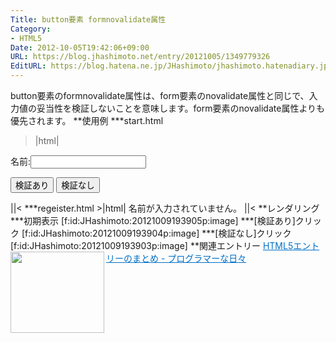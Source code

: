 ```yaml
---
Title: button要素 formnovalidate属性
Category:
- HTML5
Date: 2012-10-05T19:42:06+09:00
URL: https://blog.jhashimoto.net/entry/20121005/1349779326
EditURL: https://blog.hatena.ne.jp/JHashimoto/jhashimoto.hatenadiary.jp/atom/entry/12921228815717255691
---
```


button要素のformnovalidate属性は、form要素のnovalidate属性と同じで、入力値の妥当性を検証しないことを意味します。form要素のnovalidate属性よりも優先されます。
**使用例
***start.html
>|html|
<!DOCTYPE html>
<html lang="ja">
<head>
<title>Hello! HTML5></title>
<meta charset="UTF-8">
</head>
<body>
    <form action="./regeister.html" method="post" enctype="text/plain" id="order">
        <p>
            名前:<input type="text" id="name" required="required" />
        </p>
        <p>
	<button type="submit">検証あり</button>
        <button type="submit" formnovalidate="formnovalidate">検証なし</button>
        </p>
    </form>
</body>
||<
***regeister.html
>|html|
<!DOCTYPE html>
<html lang="ja">
<head>
<title>Hello! HTML5></title>
<meta charset="UTF-8">
</head>
<body>
名前が入力されていません。
</body>
||<
**レンダリング
***初期表示
[f:id:JHashimoto:20121009193905p:image]
***[検証あり]クリック
[f:id:JHashimoto:20121009193904p:image]
***[検証なし]クリック
[f:id:JHashimoto:20121009193903p:image]
**関連エントリー
<a href="http://d.hatena.ne.jp/JHashimoto/20120518/1337642816" target="_blank" rel="nofollow"><img class="alignleft" align="left" border="0" src="http://capture.heartrails.com/150x130/shadow?http://d.hatena.ne.jp/JHashimoto/20120518/1337642816" alt="" width="150" height="130" /></a><a style="color:#0070C5;" href="http://d.hatena.ne.jp/JHashimoto/20120518/1337642816" target="_blank" rel="nofollow">HTML5エントリーのまとめ - プログラマーな日々</a><a href="http://b.hatena.ne.jp/entry/http://d.hatena.ne.jp/JHashimoto/20120518/1337642816" target="_blank"><img border="0" src="http://b.hatena.ne.jp/entry/image/http://d.hatena.ne.jp/JHashimoto/20120518/1337642816" alt="" /></a><br style="clear:both;" />

